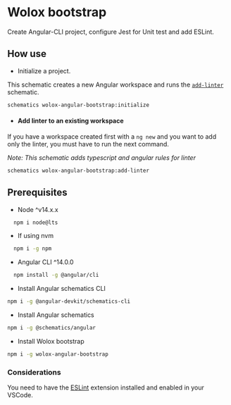 # Wolox bootstrap

Create Angular-CLI project, configure Jest for Unit test and add ESLint.


## How use 

- Initialize a project.

This schematic creates a new Angular workspace and runs the [`add-linter`](#add-linter-to-an-existing-workspace) schematic.

```bash
schematics wolox-angular-bootstrap:initialize
```

- #### Add linter to an existing workspace

If you have a workspace created first with a `ng new` and you want to add only the linter, you must have to run the next command.

_Note: This schematic adds typescript and angular rules for linter_

```bash
schematics wolox-angular-bootstrap:add-linter
```

## Prerequisites 

- Node ^v14.x.x
```bash
  npm i node@lts
```

- If using nvm
```bash
  npm i -g npm
```

- Angular CLI ^14.0.0

```bash
  npm install -g @angular/cli
```

- Install Angular schematics CLI

```bash
npm i -g @angular-devkit/schematics-cli
```

- Install Angular schematics

```bash
npm i -g @schematics/angular
```

- Install Wolox bootstrap

```bash
npm i -g wolox-angular-bootstrap
```

### **Considerations**

You need to have the [ESLint](vscode:extension/dbaeumer.vscode-eslint) extension installed and enabled in your VSCode.
